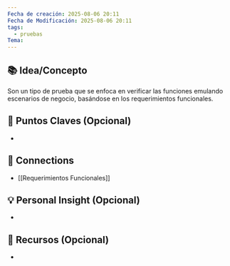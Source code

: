 ```yaml
---
Fecha de creación: 2025-08-06 20:11
Fecha de Modificación: 2025-08-06 20:11
tags:
  - pruebas
Tema:
---
```



## 📚 Idea/Concepto 

Son un tipo de prueba que se enfoca en verificar las funciones emulando escenarios de negocio, basándose en los requerimientos funcionales.
## 📌 Puntos Claves (Opcional)
- 

## 🔗 Connections
- [[Requerimientos Funcionales]]

## 💡 Personal Insight (Opcional)
- 
## 🧾 Recursos (Opcional)
- 
